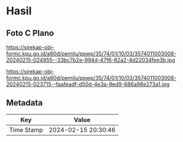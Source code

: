 # Hasil

## Foto C Plano

https://sirekap-obj-formc.kpu.go.id/a60d/pemilu/ppwp/35/74/01/10/03/3574011003008-20240215-024955--33bc7b2e-994d-47f6-82a2-4d22034fee3b.jpg

https://sirekap-obj-formc.kpu.go.id/a60d/pemilu/ppwp/35/74/01/10/03/3574011003008-20240215-023715--faafeadf-d50d-4e3a-9ed9-686a98e273a1.jpg


## Metadata

| Key        | Value               |
| ---------- | ------------------- |
| Time Stamp | 2024-02-15 20:30:46 |



